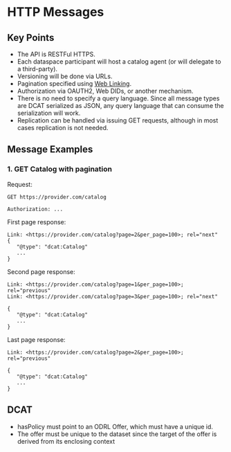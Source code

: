 # HTTP Messages

## Key Points

- The API is RESTFul HTTPS.
- Each dataspace participant will host a catalog agent (or will delegate to a third-party).
- Versioning will be done via URLs.
- Pagination specified using [Web Linking](https://datatracker.ietf.org/doc/html/rfc5988).
- Authorization via OAUTH2, Web DIDs, or another mechanism.
- There is no need to specify a query language. Since all message types are DCAT serialized as JSON, any query language that can consume the serialization will work. 
- Replication can be handled via issuing GET requests, although in most cases replication is not needed. 

## Message Examples

### 1. GET Catalog with pagination

Request: 

```
GET https://provider.com/catalog

Authorization: ...
```

First page response:

```
Link: <https://provider.com/catalog?page=2&per_page=100>; rel="next"
{
   "@type": "dcat:Catalog"
   ...
}

```

Second page response:

```
Link: <https://provider.com/catalog?page=1&per_page=100>; rel="previous"
Link: <https://provider.com/catalog?page=3&per_page=100>; rel="next"

{
   "@type": "dcat:Catalog"
   ...
}
```

Last page response:

```
Link: <https://provider.com/catalog?page=2&per_page=100>; rel="previous"

{
   "@type": "dcat:Catalog"
   ...
}
```

## DCAT

- hasPolicy must point to an ODRL Offer, which must have a unique id.
- The offer must be unique to the dataset since the target of the offer is derived from its enclosing context
